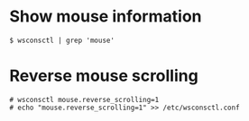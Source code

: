 # Show mouse information
```
$ wsconsctl | grep 'mouse'
```

# Reverse mouse scrolling
```
# wsconsctl mouse.reverse_scrolling=1 
# echo "mouse.reverse_scrolling=1" >> /etc/wsconsctl.conf
```
